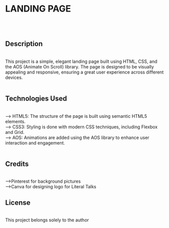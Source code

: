 # LANDING PAGE

<br> <br>

## Description

<br>
This project is a simple, elegant landing page built using HTML, CSS, and the AOS (Animate On Scroll) library. The page is designed to be visually appealing and responsive, ensuring a great user experience across different devices.
<br> <br>


## Technologies Used

<br>
--> HTML5: The structure of the page is built using semantic HTML5 elements.
<br>
--> CSS3: Styling is done with modern CSS techniques, including Flexbox and Grid.
<br>
--> AOS: Animations are added using the AOS library to enhance user interaction and engagement.
<br><br>

## Credits

<br> 
-->Pinterest for background pictures
<br> 
-->Canva for designing logo for Literal Talks

## License

<br>
This project belongs solely to the author



